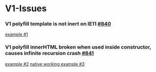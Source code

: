 # V1-Issues

### V1 polyfill template is not inert on IE11 [#840](https://github.com/webcomponents/webcomponentsjs/issues/840)

[example #1](https://jeff17robbins.github.io/V1-Issues/inert_polyfill.html)


### V1 polyfill innerHTML broken when used inside constructor, causes infinite recursion crash [#841](https://github.com/webcomponents/webcomponentsjs/issues/841)

[example #2](https://jeff17robbins.github.io/V1-Issues/inert_polyfill_innerHTML.html)
[native working example #3](https://jeff17robbins.github.io/V1-Issues/inert_native_innerHTML.html)
